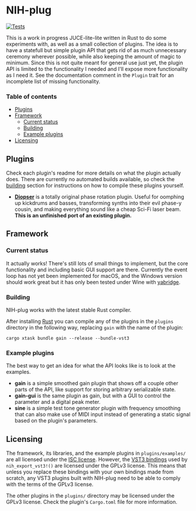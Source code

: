 # NIH-plug

[![Tests](https://github.com/robbert-vdh/nih-plugs/actions/workflows/test.yml/badge.svg)](https://github.com/robbert-vdh/nih-plugs/actions/workflows/test.yml)

This is a work in progress JUCE-lite-lite written in Rust to do some experiments
with, as well as a small collection of plugins. The idea is to have a statefull
but simple plugin API that gets rid of as much unnecessary ceremony wherever
possible, while also keeping the amount of magic to minimum. Since this is not
quite meant for general use just yet, the plugin API is limited to the
functionality I needed and I'll expose more functionality as I need it. See the
documentation comment in the `Plugin` trait for an incomplete list of missing
functionality.

### Table of contents

- [Plugins](#plugins)
- [Framework](#framework)
  - [Current status](#current-status)
  - [Building](#building)
  - [Example plugins](#example-plugins)
- [Licensing](#licensing)

## Plugins

Check each plugin's readme for more details on what the plugin actually does.
There are currently no automated builds available, so check the
[building](#building) section for instructions on how to compile these plugins
yourself.

- [**Diopser**](plugins/diopser) is a totally original phase rotation plugin.
  Useful for oomphing up kickdrums and basses, transforming synths into their
  evil phase-y cousin, and making everything sound like a cheap Sci-Fi laser
  beam. **This is an unfinished port of an existing plugin.**

## Framework

### Current status

It actually works! There's still lots of small things to implement, but the core
functionality and including basic GUI support are there. Currently the event
loop has not yet been implemented for macOS, and the Windows version should work
great but it has only been tested under Wine with
[yabridge](https://github.com/robbert-vdh/yabridge).

### Building

NIH-plug works with the latest stable Rust compiler.

After installing [Rust](https://rustup.rs/) you can compile any of the plugins
in the `plugins` directory in the following way, replacing `gain` with the name
of the plugin:

```shell
cargo xtask bundle gain --release --bundle-vst3
```

### Example plugins

The best way to get an idea for what the API looks like is to look at the
examples.

- **gain** is a simple smoothed gain plugin that shows off a couple other parts
  of the API, like support for storing arbitrary serializable state.
- **gain-gui** is the same plugin as gain, but with a GUI to control the
  parameter and a digital peak meter.
- **sine** is a simple test tone generator plugin with frequency smoothing that
  can also make use of MIDI input instead of generating a static signal based on
  the plugin's parameters.

## Licensing

The framework, its libraries, and the example plugins in `plugins/examples/` are
all licensed under the [ISC license](https://www.isc.org/licenses/). However,
the [VST3 bindings](https://github.com/RustAudio/vst3-sys) used by
`nih_export_vst3!()` are licensed under the GPLv3 license. This means that
unless you replace these bindings with your own bindings made from scratch, any
VST3 plugins built with NIH-plug need to be able to comply with the terms of the
GPLv3 license.

The other plugins in the `plugins/` directory may be licensed under the GPLv3
license. Check the plugin's `Cargo.toml` file for more information.
